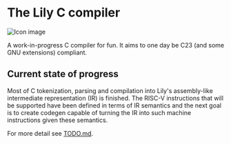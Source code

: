 # The Lily C compiler
![Icon image](icon.png)

A work-in-progress C compiler for fun. It aims to one day be C23 (and some GNU extensions) compliant.

## Current state of progress
Most of C tokenization, parsing and compilation into Lily's assembly-like intermediate representation (IR) is finished.
The RISC-V instructions that will be supported have been defined in terms of IR semantics and
the next goal is to create codegen capable of turning the IR into such machine instructions given these semantics.

For more detail see [TODO.md](TODO.md).
